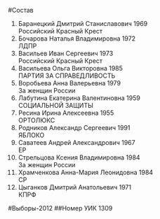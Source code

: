 #Состав
1. Баранецкий Дмитрий Станиславович 1969   
    Российский Красный Крест
2. Бочарова Наталья Владимировна 1972   
    ЛДПР
3. Васильев Иван Сергеевич 1973   
    Российский Красный Крест
4. Васильева Ольга Викторовна 1985   
    ПАРТИЯ ЗА СПРАВЕДЛИВОСТЬ
5. Воробьева Анна Валерьевна 1979   
    За женщин России
6. Лабутина Екатерина Валентиновна 1959   
    СОЦИАЛЬНОЙ ЗАЩИТЫ
7. Ресина Ирина Алексеевна 1955   
    ОРТОЛЮКС
8. Родников Александр Сергеевич 1991   
    ЯБЛОКО
9. Саватеев Андрей Александрович 1967   
    ЕР
10. Стрельцова Ксения Владимировна 1984   
    За женщин России
11. Храмченкова Анна-Мария Леонидовна 1984   
    СР
12. Цыганков Дмитрий Анатольевич 1971   
    КПРФ

#Выборы-2012
##Номер УИК
1309